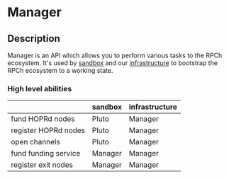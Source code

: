 # Manager

## Description

Manager is an API which allows you to perform various tasks to the RPCh ecosystem.
It's used by [sandbox](../sandbox/) and our [infrastructure](https://github.com/Rpc-h/infrastructure) to bootstrap the RPCh ecosystem to a working state.

### High level abilities

|                      | sandbox | infrastructure |
| -------------------- | ------- | -------------- |
| fund HOPRd nodes     | Pluto   | Manager        |
| register HOPRd nodes | Pluto   | Manager        |
| open channels        | Pluto   | Manager        |
| fund funding service | Manager | Manager        |
| register exit nodes  | Manager | Manager        |
